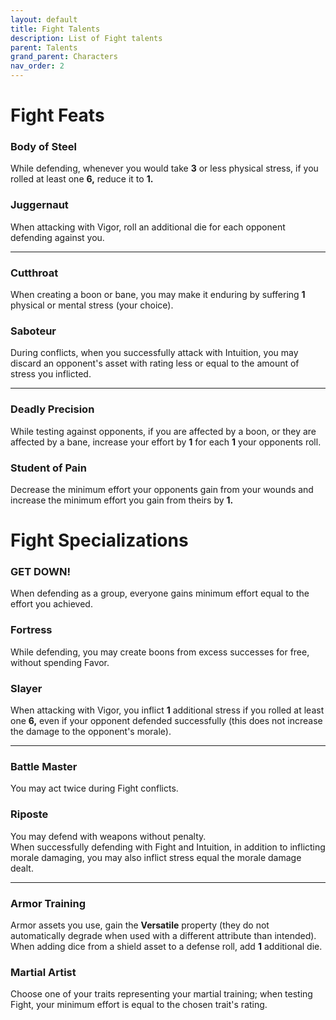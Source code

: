 ```yaml
---
layout: default
title: Fight Talents
description: List of Fight talents
parent: Talents
grand_parent: Characters
nav_order: 2
---
```


# Fight Feats

### Body of Steel

While defending, whenever you would take **3** or less physical stress, if you rolled at least one **6,** reduce it to **1.**

### Juggernaut

When attacking with Vigor, roll an additional die for each opponent defending against you.

---

### Cutthroat

When creating a boon or bane, you may make it enduring by suffering **1** physical or mental stress (your choice).

### Saboteur

During conflicts, when you successfully attack with Intuition, you may discard an opponent's asset with rating less or equal to the amount of stress you inflicted.

---

### Deadly Precision

While testing against opponents, if you are affected by a boon, or they are affected by a bane, increase your effort by **1** for each **1** your opponents roll.

### Student of Pain

Decrease the minimum effort your opponents gain from your wounds and increase the minimum effort you gain from theirs by **1.**



# Fight Specializations

### GET DOWN!

When defending as a group, everyone gains minimum effort equal to the effort you achieved.

### Fortress

While defending, you may create boons from excess successes for free, without spending Favor.

### Slayer

When attacking with Vigor, you inflict **1** additional stress if you rolled at least one **6,** even if your opponent defended successfully (this does not increase the damage to the opponent's morale).

---

### Battle Master

You may act twice during Fight conflicts.

### Riposte

You may defend with weapons without penalty.  
When successfully defending with Fight and Intuition, in addition to inflicting morale damaging, you may also inflict stress equal the morale damage dealt.

---

### Armor Training

Armor assets you use, gain the **Versatile** property (they do not automatically degrade when used with a different attribute than intended).  
When adding dice from a shield asset to a defense roll, add **1** additional die.

### Martial Artist

Choose one of your traits representing your martial training; when testing Fight, your minimum effort is equal to the chosen trait's rating.
